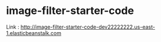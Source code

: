 # image-filter-starter-code

Link : http://image-filter-starter-code-dev22222222.us-east-1.elasticbeanstalk.com

